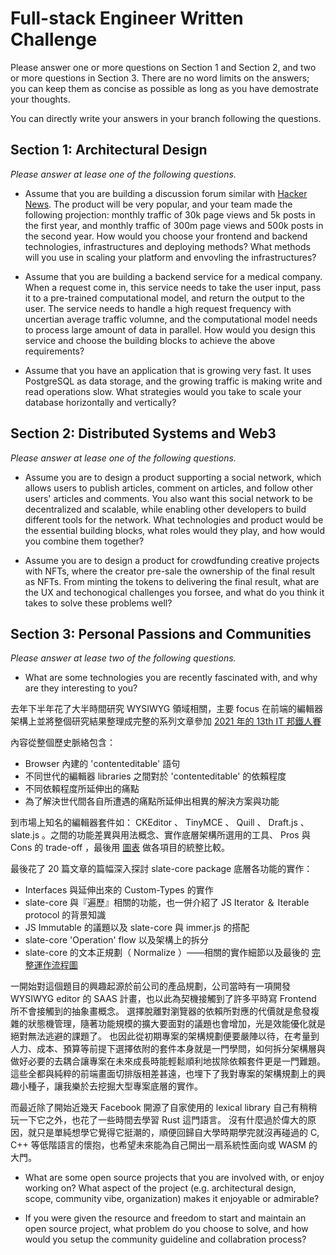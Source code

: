 # Full-stack Engineer Written Challenge

Please answer one or more questions on Section 1 and Section 2, and two or more questions in Section 3. There are no word limits on the answers; you can keep them as concise as possible as long as you have demostrate your thoughts. 

You can directly write your answers in your branch following the questions. 

## Section 1: Architectural Design

*Please answer at lease one of the following questions.*

* Assume that you are building a discussion forum similar with [Hacker News](https://news.ycombinator.com/). The product will be very popular, and your team made the following projection: monthly traffic of 30k page views and 5k posts in the first year, and monthly traffic of 300m page views and 500k posts in the second year. How would you choose your frontend and backend technologies, infrastructures and deploying methods? What methods will you use in scaling your platform and envovling the infrastructures?

* Assume that you are building a backend service for a medical company. When a request come in, this service needs to take the user input, pass it to a pre-trained computational model, and return the output to the user. The service needs to handle a high request frequency with uncertian average traffic volumne, and the computational model needs to process large amount of data in parallel. How would you design this service and choose the building blocks to achieve the above requirements?


* Assume that you have an application that is growing very fast. It uses PostgreSQL as data storage, and the growing traffic is making write and read operations slow. What strategies would you take to scale your database horizontally and vertically?


## Section 2: Distributed Systems and Web3

*Please answer at lease one of the following questions.*

* Assume you are to design a product supporting a social network, which allows users to publish articles, comment on articles, and follow other users' articles and comments. You also want this social network to be decentralized and scalable, while enabling other developers to build different tools for the network. What technologies and product would be the essential building blocks, what roles would they play, and how would you combine them together?

* Assume you are to design a product for crowdfunding creative projects with NFTs, where the creator pre-sale the ownership of the final result as NFTs. From minting the tokens to delivering the final result, what are the UX and techonogical challenges you forsee, and what do you think it takes to solve these problems well?


## Section 3: Personal Passions and Communities

*Please answer at lease two of the following questions.*

* What are some technologies you are recently fascinated with, and why are they interesting to you?

去年下半年花了大半時間研究 WYSIWYG 領域相關，主要 focus 在前端的編輯器架構上並將整個研究結果整理成完整的系列文章參加 [2021 年的 13th IT 邦鐵人賽](https://ithelp.ithome.com.tw/users/20139359/ironman/4447)

內容從整個歷史脈絡包含：

* Browser 內建的 'contenteditable' 語句
* 不同世代的編輯器 libraries 之間對於 'contenteditable' 的依賴程度
* 不同依賴程度所延伸出的痛點
* 為了解決世代間各自所遭遇的痛點所延伸出相異的解決方案與功能

到市場上知名的編輯器套件如： CKEditor 、 TinyMCE 、 Quill 、 Draft.js 、 slate.js 。之間的功能差異與用法概念、實作底層架構所選用的工具、 Pros 與 Cons 的 trade-off ，最後用 [圖表](https://ithelp.ithome.com.tw/articles/10270422) 做各項目的統整比較。

最後花了 20 篇文章的篇幅深入探討 slate-core package 底層各功能的實作：

* Interfaces 與延伸出來的 Custom-Types 的實作
* slate-core 與『遍歷』相關的功能，也一併介紹了 JS Iterator ＆ Iterable protocol 的背景知識
* JS Immutable 的議題以及 slate-core 與 immer.js 的搭配
* slate-core 'Operation' flow 以及架構上的拆分
* slate-core 的文本正規劃（ Normalize ）——相關的實作細節以及最後的 [完整運作流程圖](https://ithelp.ithome.com.tw/articles/10279617)

一開始對這個題目的興趣起源於前公司的產品規劃，公司當時有一項開發 WYSIWYG editor 的 SAAS 計畫，也以此為契機接觸到了許多平時寫 Frontend 所不會接觸到的抽象畫概念。
選擇脫離對瀏覽器的依賴所對應的代價就是愈發複雜的狀態機管理，隨著功能規模的擴大要面對的議題也會增加，光是效能優化就是絕對無法逃避的課題了。
也因此從初期專案的架構規劃便要嚴陣以待，在考量到人力、成本、預算等前提下選擇依附的套件本身就是一門學問，如何拆分架構層與做好必要的去耦合讓專案在未來成長時能輕鬆順利地拔除依賴套件更是一門難題。
這些全都與純粹的前端畫面切排版相差甚遠，也埋下了我對專案的架構規劃上的興趣小種子，讓我樂於去挖掘大型專案底層的實作。

而最近除了開始近幾天 Facebook 開源了自家使用的 lexical library 自己有稍稍玩一下它之外，也花了一些時間去學習 Rust 這門語言。
沒有什麼過於偉大的原因，就只是單純想學它覺得它挺潮的，順便回歸自大學時期學完就沒再碰過的 C, C++ 等低階語言的懷抱，也希望未來能為自己開出一扇系統性面向或 WASM 的大門。

* What are some open source projects that you are involved with, or enjoy working on? What aspect of the project (e.g. architectural design, scope, community vibe, organization) makes it enjoyable or admirable?

* If you were given the resource and freedom to start and maintain an open source project, what problem do you choose to solve, and how would you setup the community guideline and collabration process?
